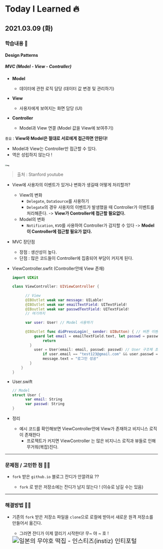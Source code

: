 # Today I Learned 🔥

## 2021.03.09 (화)

### 학습내용 📝

#### Design Patterns

##### MVC (Model - View - Contraller)

- **Model**

  - 데이터에 관한 로직 담당 (데이터 값 변경 및 관리하기)

- **View**

  - 사용자에게 보여지는 화면 담당 (UI)

- **Controller**

  - Model과 View 연결 (Model 값을 View에 보여주기)

  

`중요` : **View와 Model은 절대로 서로에게 접근하면 안된다!**

- Model과 View는 Controller만 접근할 수 있다.
- 역은 성립하지 않는다 !

### <img src="https://blog.kakaocdn.net/dn/bNcP2j/btqFgwUxESu/H6RpdztQdhEG5dYz5Kkas0/img.png" alt="img" style="zoom:30%;" />

> 출처 : Stanford youtube 



- View에 사용자의 이벤트가 있거나 변화가 생길때 어떻게 처리할까?
  - View의 변화
    - `Delegate`, `DataSource`를 사용하기 
    - `Delegate`의 경우 사용자의 이벤트가 발생했을 때 Controller가 이벤트를 처리해준다. -> **View가 Controller에 접근할 필요없다.**
  - Model의 변화
    - `Notification`, `KVO`를 사용하여 Controller가 감지할 수 있다 -> **Model이 Controller에 접근할 필요가 없다.**



- MVC 장단점
  - 장점 : 생산성이 높다.
  - 단점 : 많은 코드들이 Controller에 집중되어 부담이 커지게 된다. 



- ViewController.swfit (Controller안에 View 존재)

  ```swift
  import UIKit
  
  class ViewController: UIViewController {
  		
    	// View 
    	@IBOutlet weak var message: UILable!
    	@IBOutlet weak var emailTextField: UITextField!
    	@IBoutlet weak var passwdTextField: UITextField!
    	// 여기까지 
    
    	var user: User! // Model 사용하기
   
    	@IBOutlet func didPressLogin(_ sender: UIButton) { // 버튼 이벤트 발생
        	guard let email = emailTextField.text, let passwd = passwdTextField.text else {
            	return 
          }
        	user = User(email: email, passwd: passwd) // User 구조체 초기화 
     			if user.email == "test123@gmail.com" && user.passwd == "123" {
            	message.text = "로그인 성공"
          }
      }
  }
  ```

- User.swift

  ```swift
  // Model
  struct User {
    	var email: String
    	var passwd: String
  }
  ```

- 정리 

  - 예시 코드를 확인해보면 ViewController안에 View가 존재하고 비지니스 로직이 존재한다 
    - 프로젝트가 커지면 ViewController 는 많은 비지니스 로직과 뷰들로 인해 무거워(복잡)진다.



---

### 문제점 / 고민한 점 🤦🏼

- `fork` 받은 `github.io` 블로그 잔디가 안깔려요 ??

  - `fork` 로 받은 저장소에는 잔디가 남지 않는다 ! (이슈로 남길 수는 있음)

  

---

### 해결방법 🙋🏼

- 기존의 `fork` 받은 저장소 파일을 `clone`으로 로컬에 받아서 새로운 원격 저장소를 만들어서 옮긴다.

  - 그러면 잔디가 이제 깔리기 시작한다! 무~ 야 ~ 호 !

  <img src="https://media.tenor.com/images/8d0f9cc888c4ca4b69d79829893c225d/tenor.gif" alt="일본의 무야호 떡집 - 인스티즈(instiz) 인티포털" style="zoom:140%;" />